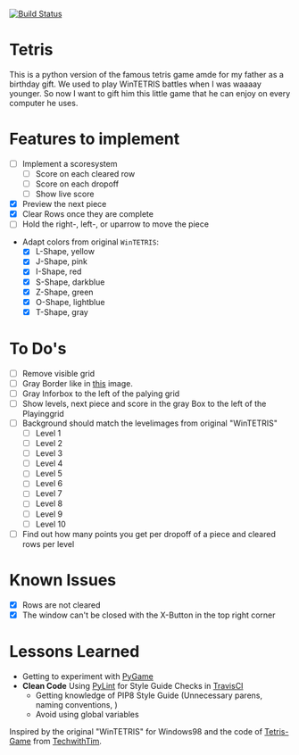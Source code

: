 [![Build Status](https://travis-ci.com/zwoefler/Tetris-Python-Game.svg?branch=master)](https://travis-ci.com/zwoefler/Tetris-Python-Game)

# Tetris
This is a python version of the famous tetris game amde for my father as a birthday gift. We used to play WinTETRIS battles when I was waaaay younger. So now I want to gift him this little game that he can enjoy on every computer he uses.

# Features to implement
- [ ] Implement a scoresystem
    - [ ] Score on each cleared row
    - [ ] Score on each dropoff
    - [ ] Show live score
- [X] Preview the next piece
- [X] Clear Rows once they are complete
- [ ] Hold the right-, left-, or uparrow to move the piece
- Adapt colors from original `WinTETRIS`:
    - [X] L-Shape, yellow
    - [x] J-Shape, pink
    - [x] I-Shape, red
    - [x] S-Shape, darkblue
    - [x] Z-Shape, green
    - [x] O-Shape, lightblue
    - [x] T-Shape, gray

# To Do's
- [ ] Remove visible grid
- [ ] Gray Border like in [this](https://classicreload.com/sites/default/files/tetris-for-windows.png) image.
- [ ] Gray Inforbox to the left of the palying grid
- [ ] Show levels, next piece and score in the gray Box to the left of the Playinggrid
- [ ] Background should match the levelimages from original "WinTETRIS"
    - [ ] Level 1
    - [ ] Level 2
    - [ ] Level 3
    - [ ] Level 4
    - [ ] Level 5
    - [ ] Level 6
    - [ ] Level 7
    - [ ] Level 8
    - [ ] Level 9
    - [ ] Level 10
- [ ] Find out how many points you get per dropoff of a piece and cleared rows per level

# Known Issues
- [X] Rows are not cleared
- [X] The window can't be closed with the X-Button in the top right corner

# Lessons Learned
- Getting to experiment with [PyGame](https://www.pygame.org/news)
- **Clean Code** Using [PyLint](https://www.pylint.org/) for Style Guide Checks in [TravisCI](https://travis-ci.com/)
    - Getting knowledge of PIP8 Style Guide (Unnecessary parens, naming conventions, )
    - Avoid using global variables



Inspired by the original "WinTETRIS" for Windows98 and the code of [Tetris-Game](https://github.com/techwithtim/Tetris-Game) from [TechwithTim](https://github.com/techwithtim).


